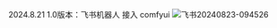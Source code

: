2024.8.21 1.0版本：飞书机器人 接入 comfyui 
![飞书20240823-094526](https://github.com/user-attachments/assets/c6a95bc6-2128-40b1-aa72-155ea762a857)
